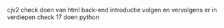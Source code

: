 cjv2 check doen van html
back-end introductie volgen en vervolgens er in verdiepen
check 17 doen python